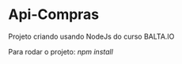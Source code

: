 # Api-Compras
Projeto criando usando NodeJs do curso BALTA.IO

Para rodar o projeto:
  <i>npm install</i>
